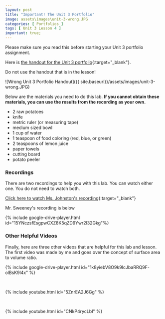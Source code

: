 ```yaml
---
layout: post
title: "Important! The Unit 3 Portfolio"
image: assets\images\unit-3-wrong.JPG
categories: [ Portfolios ]
tags: [ Unit 3 Lesson 4 ]
important: true;
---
```


Please make sure you read this before starting your Unit 3 portfolio assignment.

Here is [the handout for the Unit 3 portfolio](https://docs.google.com/document/d/1AAoY7iBGA2Cwb1KhkFX5upSSeWSTDIFb22MXZtrDKM8/edit?usp=sharing){:target="_blank"}.

Do not use the handout that is in the lesson!

![Wrong Unit 3 Portfolio Handout]({{ site.baseurl}}/assets/images/unit-3-wrong.JPG)

Below are the materials you need to do this lab. **If you cannot obtain these materials, you can use the results from the recording as your own.**

* 2 raw potatoes
* knife
* metric ruler (or measuring tape)
* medium sized bowl
* 1 cup of water
* 1 teaspoon of food coloring (red, blue, or green)
* 2 teaspoons of lemon juice
* paper towels
* cutting board
* potato peeler

### Recordings

There are two recordings to help you with this lab. You can watch either one. You do not need to watch both.

[Click here to watch Ms. Johnston's recording](http://www.connexus.com/external/livelesson/?url-path=p5inz1awteln&domain=ww3.livelesson.com){:target="_blank"}

Mr. Sweeney's recording is below

{% include google-drive-player.html id="15YNczsfEsgpwCXZ8K5qZD9Ywr2l32Gkg"%}

### Other Helpful Videos

Finally, here are three other videos that are helpful for this lab and lesson. The first video was made by me and goes over the concept of surface area to volume ratio.

{% include google-drive-player.html id="1k8yiebV8O9k9IcJbaRRQ9F-olBsK9l4x" %}

<br>

{% include youtube.html id="5ZnrEA2J6Gg" %}

<br>

{% include youtube.html id="CNkP4rycLbI" %}

